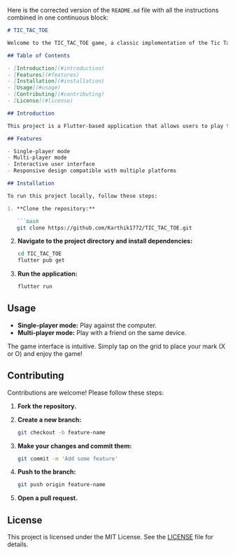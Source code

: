 Here is the corrected version of the `README.md` file with all the instructions combined in one continuous block:

```markdown
# TIC_TAC_TOE

Welcome to the TIC_TAC_TOE game, a classic implementation of the Tic Tac Toe game using Flutter.

## Table of Contents

- [Introduction](#introduction)
- [Features](#features)
- [Installation](#installation)
- [Usage](#usage)
- [Contributing](#contributing)
- [License](#license)

## Introduction

This project is a Flutter-based application that allows users to play the traditional Tic Tac Toe game. It's a simple yet engaging game suitable for all ages.

## Features

- Single-player mode
- Multi-player mode
- Interactive user interface
- Responsive design compatible with multiple platforms

## Installation

To run this project locally, follow these steps:

1. **Clone the repository:**

   ```bash
   git clone https://github.com/Karthik1772/TIC_TAC_TOE.git
   ```

2. **Navigate to the project directory and install dependencies:**

   ```bash
   cd TIC_TAC_TOE
   flutter pub get
   ```

3. **Run the application:**

   ```bash
   flutter run
   ```

## Usage

- **Single-player mode:** Play against the computer.
- **Multi-player mode:** Play with a friend on the same device.

The game interface is intuitive. Simply tap on the grid to place your mark (X or O) and enjoy the game!

## Contributing

Contributions are welcome! Please follow these steps:

1. **Fork the repository.**
2. **Create a new branch:**

   ```bash
   git checkout -b feature-name
   ```

3. **Make your changes and commit them:**

   ```bash
   git commit -m 'Add some feature'
   ```

4. **Push to the branch:**

   ```bash
   git push origin feature-name
   ```

5. **Open a pull request.**

## License

This project is licensed under the MIT License. See the [LICENSE](LICENSE) file for details.
```

